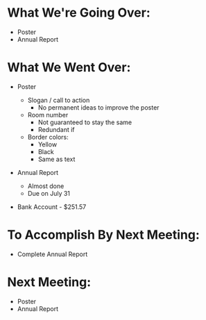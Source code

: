 # What We're Going Over:- Poster- Annual Report# What We Went Over:  - Poster	- Slogan / call to action		- No permanent ideas to improve the poster	- Room number		- Not guaranteed to stay the same		- Redundant if 	- Border colors:		- Yellow		- Black		- Same as text- Annual Report	- Almost done	- Due on July 31- Bank Account - $251.57# To Accomplish By Next Meeting:  - Complete Annual Report# Next Meeting:- Poster- Annual Report